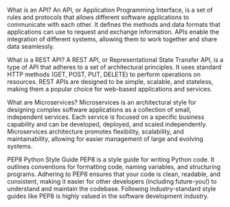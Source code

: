 What is an API?
An API, or Application Programming Interface, is a set of rules and protocols that allows different software applications to communicate with each other. It defines the methods and data formats that applications can use to request and exchange information. APIs enable the integration of different systems, allowing them to work together and share data seamlessly.


What is a REST API?
A REST API, or Representational State Transfer API, is a type of API that adheres to a set of architectural principles. It uses standard HTTP methods (GET, POST, PUT, DELETE) to perform operations on resources. REST APIs are designed to be simple, scalable, and stateless, making them a popular choice for web-based applications and services.

What are Microservices?
Microservices is an architectural style for designing complex software applications as a collection of small, independent services. Each service is focused on a specific business capability and can be developed, deployed, and scaled independently. Microservices architecture promotes flexibility, scalability, and maintainability, allowing for easier management of large and evolving systems.

PEP8 Python Style Guide
PEP8 is a style guide for writing Python code. It outlines conventions for formatting code, naming variables, and structuring programs. Adhering to PEP8 ensures that your code is clean, readable, and consistent, making it easier for other developers (including future-you!) to understand and maintain the codebase. Following industry-standard style guides like PEP8 is highly valued in the software development industry.